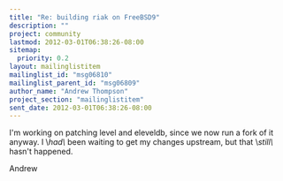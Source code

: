 ```yaml
---
title: "Re: building riak on FreeBSD9"
description: ""
project: community
lastmod: 2012-03-01T06:38:26-08:00
sitemap:
  priority: 0.2
layout: mailinglistitem
mailinglist_id: "msg06810"
mailinglist_parent_id: "msg06809"
author_name: "Andrew Thompson"
project_section: "mailinglistitem"
sent_date: 2012-03-01T06:38:26-08:00
---
```



I'm working on patching level and eleveldb, since we now run a fork of
it anyway. I \\*had\\* been waiting to get my changes upstream, but that
\\*still\\* hasn't happened.

Andrew

